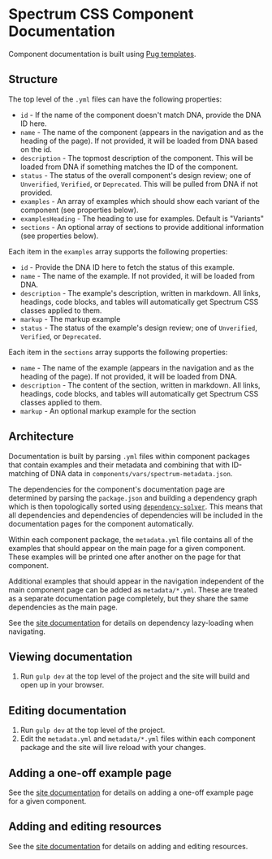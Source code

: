 # Spectrum CSS Component Documentation

Component documentation is built using [Pug templates](https://pugjs.org/api/getting-started.html).

## Structure

The top level of the `.yml` files can have the following properties:

* `id` - If the name of the component doesn't match DNA, provide the DNA ID here.
* `name` - The name of the component (appears in the navigation and as the heading of the page). If not provided, it will be loaded from DNA based on the id.
* `description` - The topmost description of the component. This will be loaded from DNA if something matches the ID of the component.
* `status` - The status of the overall component's design review; one of `Unverified`, `Verified`, or `Deprecated`. This will be pulled from DNA if not provided.
* `examples` - An array of examples which should show each variant of the component (see properties below).
* `examplesHeading` - The heading to use for examples. Default is "Variants"
* `sections` - An optional array of sections to provide additional information (see properties below).

Each item in the `examples` array supports the following properties:

* `id` - Provide the DNA ID here to fetch the status of this example.
* `name` - The name of the example. If not provided, it will be loaded from DNA.
* `description` - The example's description, written in markdown. All links, headings, code blocks, and tables will automatically get Spectrum CSS classes applied to them.
* `markup` - The markup example
* `status` - The status of the example's design review; one of `Unverified`, `Verified`, or `Deprecated`.

Each item in the `sections` array supports the following properties:

* `name` - The name of the example (appears in the navigation and as the heading of the page). If not provided, it will be loaded from DNA.
* `description` - The content of the section, written in markdown. All links, headings, code blocks, and tables will automatically get Spectrum CSS classes applied to them.
* `markup` - An optional markup example for the section

## Architecture

Documentation is built by parsing `.yml` files within component packages that contain examples and their metadata and combining that with ID-matching of DNA data in `components/vars/spectrum-metadata.json`.

The dependencies for the component's documentation page are determined by parsing the `package.json` and building a dependency graph which is then topologically sorted using [`dependency-solver`](https://www.npmjs.com/package/dependency-solver). This means that all dependencies and dependencies of dependencies will be included in the documentation pages for the component automatically.

Within each component package, the `metadata.yml` file contains all of the examples that should appear on the main page for a given component. These examples will be printed one after another on the page for that component.

Additional examples that should appear in the navigation independent of the main component page can be added as `metadata/*.yml`. These are treated as a separate documentation page completely, but they share the same dependencies as the main page.

See the [site documentation](../tools/site/README.md) for details on dependency lazy-loading when navigating.

## Viewing documentation

1. Run `gulp dev` at the top level of the project and the site will build and open up in your browser.

## Editing documentation

1. Run `gulp dev` at the top level of the project.
2. Edit the `metadata.yml` and `metadata/*.yml` files within each component package and the site will live reload with your changes.

## Adding a one-off example page

See the [site documentation](../tools/site/README.md) for details on adding a one-off example page for a given component.

## Adding and editing resources

See the [site documentation](../tools/site/README.md) for details on adding and editing resources.
